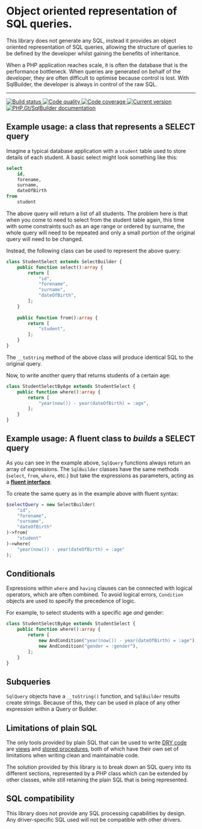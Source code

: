 Object oriented representation of SQL queries.
==============================================

This library does not generate any SQL, instead it provides an object oriented representation of SQL queries, allowing the structure of queries to be defined by the developer whilst gaining the benefits of inheritance.

When a PHP application reaches scale, it is often the database that is the performance bottleneck. When queries are generated on behalf of the developer, they are often difficult to optimise because control is lost. With SqlBuilder, the developer is always in control of the raw SQL.

***

<a href="https://circleci.com/gh/PhpGt/SqlBuilder" target="_blank">
	<img src="https://badge.status.php.gt/sqlbuilder-build.svg" alt="Build status" />
</a>
<a href="https://scrutinizer-ci.com/g/PhpGt/SqlBuilder" target="_blank">
	<img src="https://badge.status.php.gt/sqlbuilder-quality.svg" alt="Code quality" />
</a>
<a href="https://scrutinizer-ci.com/g/PhpGt/SqlBuilder" target="_blank">
	<img src="https://badge.status.php.gt/sqlbuilder-coverage.svg" alt="Code coverage" />
</a>
<a href="https://packagist.org/packages/PhpGt/SqlBuilder" target="_blank">
	<img src="https://badge.status.php.gt/sqlbuilder-version.svg" alt="Current version" />
</a>
<a href="http://www.php.gt/dom" target="_blank">
	<img src="https://badge.status.php.gt/sqlbuilder-docs.svg" alt="PHP.Gt/SqlBuilder documentation" />
</a>

Example usage: a class that represents a SELECT query
-----------------------------------------------------

Imagine a typical database application with a `student` table used to store details of each student. A basic select might look something like this:

```sql
select
	id,
	forename,
	surname,
	dateOfBirth
from
	student
```

The above query will return a list of all students. The problem here is that when you come to need to select from the student table again, this time with some constraints such as an age range or ordered by surname, the whole query will need to be repeated and only a small portion of the original query will need to be changed.

Instead, the following class can be used to represent the above query:

```php
class StudentSelect extends SelectBuilder {
	public function select():array {
		return [
			"id",
			"forename",
			"surname",
			"dateOfBirth",
		];
	}
	
	public function from():array {
		return [
			"student",
		];
	}
}
```

The `__toString` method of the above class will produce identical SQL to the original query.

Now, to write another query that returns students of a certain age:

```php
class StudentSelectByAge extends StudentSelect {
	public function where():array {
		return [
			"year(now()) - year(dateOfBirth) = :age",
		];
	}
}
```

Example usage: A fluent class to _builds_ a SELECT query
--------------------------------------------------------

As you can see in the example above, `SqlQuery` functions always return an array of expressions. The `SqlBuilder` classes have the same methods (`select`, `from`, `where`, etc.) but take the expressions as parameters, acting as a **[fluent interface][fluent]**. 

To create the same query as in the example above with fluent syntax:

```php
$selectQuery = new SelectBuilder(
	"id",
	"forename",
	"surname",
	"dateOfBirth"
)->from(
	"student"
)->where(
	"year(now()) - year(dateOfBirth) = :age"
);
```

Conditionals
------------

Expressions within `where` and `having` clauses can be connected with logical operators, which are often combined. To avoid logical errors, `Condition` objects are used to specify the precedence of logic.

For example, to select students with a specific age _and_ gender:

```php
class StudentSelectByAge extends StudentSelect {
	public function where():array {
		return [
			new AndCondition("year(now()) - year(dateOfBirth) = :age"),
			new AndCondition("gender = :gender"),
		];
	}
}
```

Subqueries
----------

`SqlQuery` objects have a `__toString()` function, and `SqlBuilder` results create strings. Because of this, they can be used in place of any other expression within a Query or Builder.

Limitations of plain SQL
------------------------

The only tools provided by plain SQL that can be used to write [DRY code][dry] are [views][view] and [stored procedures][stored-procedure], both of which have their own set of limitations when writing clean and maintainable code.

The solution provided by this library is to break down an SQL query into its different sections, represented by a PHP class which can be extended by other classes, while still retaining the plain SQL that is being represented.

SQL compatibility
-----------------

This library does not provide any SQL processing capabilities by design. Any driver-specific SQL used will not be compatible with other drivers.

[dry]: https://en.wikipedia.org/wiki/Don%27t_repeat_yourself
[view]: https://en.wikipedia.org/wiki/View_(SQL)
[stored-procedure]: https://en.wikipedia.org/wiki/Stored_procedure
[fluent]: https://en.wikipedia.org/wiki/Fluent_interface